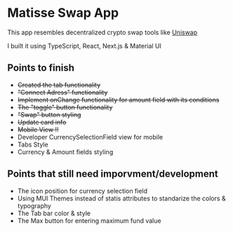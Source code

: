 # Matisse Swap App
This app resembles decentralized crypto swap tools like [Uniswap](https://app.uniswap.org/#/swap)

I built it using TypeScript, React, Next.js & Material UI


## Points to finish
- ~~Created the tab functionality~~
- ~~"Connect Adress" functionality~~
- ~~Implement onChange functionality for amount field with its conditions~~
- ~~The "toggle" button functionality~~
- ~~"Swap" button styling~~
- ~~Update card info~~
- ~~Mobile View !!~~
- Developer CurrencySelectionField view for mobile 
- Tabs Style
- Currency & Amount fields styling

## Points that still need imporvment/development
- The icon position for currency selection field
- Using MUI Themes instead of statis attributes to standarize the colors & typography
- The Tab bar color & style
- The Max button for entering maximum fund value